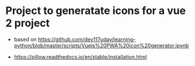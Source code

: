 # Project to generatate icons for a vue 2 project

* based on https://github.com/dev117uday/learning-python/blob/master/scripts/Vuejs%20PWA%20icon%20generator.ipynb


* https://pillow.readthedocs.io/en/stable/installation.html
